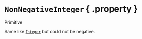 # ``NonNegativeInteger`` { .property }
Primitive

Same like [``Integer``](Integer) but could not be negative.
